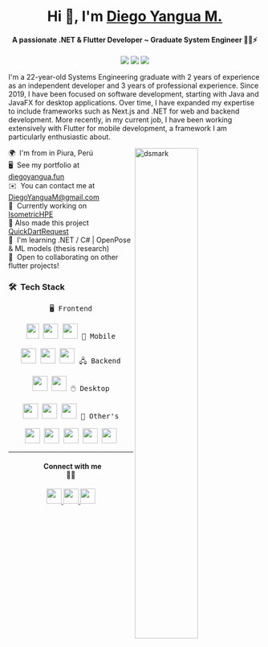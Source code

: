 <h1 align="center">Hi 👋, I'm <a href="https://100rabhcsmc.github.io/Me.io/" target="blank"> Diego Yangua M.</a></h1>
<h4 align="center">A passionate .NET & Flutter Developer ~ Graduate System Engineer 👨‍🎓⚡</h4>

<div align="center">
<img src="https://img.shields.io/badge/Age-22-blue"/> <img src="https://img.shields.io/badge/Languages-English%20%26%20Spanish-brightgreen"/> <img src="https://img.shields.io/badge/Work%20at-Fractal-fedcba"/>
</div>
<p>
  I'm a 22-year-old Systems Engineering graduate with 2 years of experience as an independent developer and 3 years of professional experience. Since 2019, I have been focused on software development, starting with Java and JavaFX for desktop applications. Over time, I have expanded my expertise to include frameworks such as Next.js and .NET for web and backend development. More recently, in my current job, I have been working extensively with Flutter for mobile development, a framework I am particularly enthusiastic about.
</p>


<img alt="dsmark" align="right"  height="50%" width="50%" src="https://c.tenor.com/NzrqQHFBVz8AAAAj/kitty-transparent.gif">

🌍  I'm from in Piura, Perú <br>
🖥️  See my portfolio at [diegoyangua.fun](http://diegoyanguam.fun/) <br>
✉️  You can contact me at [DiegoYanguaM@gmail.com](mailto:DiegoYanguaM@gmail.com) <br>
🚀  Currently working on [IsometricHPE](https://play.google.com/store/apps/details?id=com.dacydev.app_position) <br>
🍚  Also made this project [QuickDartRequest](http://quick-dart-request.vercel.app/) <br>
🧠  I'm learning .NET / C# | OpenPose & ML models (thesis research) <br>
🤝  Open to collaborating on other flutter projects!

### 🛠 &nbsp;Tech Stack

<p align="center" width="300px">
  <kbd>
    <kbd> 🖥️ Frontend</kbd>
    <br>
    <br>
    <img width="25px" height="30px" src="https://astro.build/assets/press/astro-icon-light-gradient.png" /> 
    <img width="30px" src="https://raw.githubusercontent.com/danielcranney/readme-generator/main/public/icons/skills/react-colored.svg" /> 
    <img width="30px" src="https://www.drupal.org/files/project-images/nextjs-icon-dark-background.png" /> 
  </kbd>
  <kbd>
    <kbd> 📱 Mobile</kbd>
    <br>
    <br>
    <img width="30px" src="https://raw.githubusercontent.com/danielcranney/readme-generator/main/public/icons/skills/flutter-colored.svg" />
    <img width="30px" src="https://raw.githubusercontent.com/danielcranney/readme-generator/main/public/icons/skills/dart-colored.svg" /> 
    <img width="30px" src="https://miro.medium.com/v2/resize:fit:400/1*iraHUBVOkD3HnTLYoRWYDQ.png" />
  </kbd>
  <kbd>
    <kbd> 🖧 Backend</kbd>
    <br>
    <br>
    <img width="30px" src="https://raw.githubusercontent.com/dotnet/brand/refs/heads/main/logo/dotnet-logo.jpg" /> 
    <img width="30px" src="https://raw.githubusercontent.com/danielcranney/readme-generator/main/public/icons/skills/php-colored.svg" /> 
  </kbd>
  <kbd>
    <kbd> 🖱️ Desktop</kbd>
    <br>
    <br>
    <img width="30px" src="https://raw.githubusercontent.com/danielcranney/readme-generator/main/public/icons/skills/java-colored.svg" /> 
    <img width="30px" src="https://raw.githubusercontent.com/danielcranney/readme-generator/main/public/icons/skills/python-colored.svg" /> 
    <img width="30px" src="https://raw.githubusercontent.com/danielcranney/readme-generator/main/public/icons/skills/arduino-colored.svg" /> 
  </kbd>
  <kbd>
    <kbd> 📂 Other's</kbd>
    <br>
    <br>
    <img width="30px" src="https://raw.githubusercontent.com/danielcranney/readme-generator/main/public/icons/skills/git-colored.svg" /> 
    <img height="30px" src="https://spacecloudec.com/wp-content/uploads/2024/02/AWS_Simple_Icons_AWS_Cloud.svg_.png" /> 
    <img width="30px" src="https://raw.githubusercontent.com/danielcranney/readme-generator/main/public/icons/skills/mysql-colored.svg" />
    <img width="30px" src="https://raw.githubusercontent.com/danielcranney/readme-generator/main/public/icons/skills/firebase-colored.svg" /> 
    <img height="30px" src="https://www.mabl.com/hubfs/CICDBlog.png" /> 
  </kbd>
</p>


---

<div align="center"> 
  <h4>&nbsp; Connect with me<br>🤝🏻</h4>
  <a href="https://www.github.com/Dacyz" target="_blank" rel="noreferrer"> <picture> <source media="(prefers-color-scheme: dark)" srcset="https://raw.githubusercontent.com/danielcranney/readme-generator/main/public/icons/socials/github-dark.svg" /> <source media="(prefers-color-scheme: light)" srcset="https://raw.githubusercontent.com/danielcranney/readme-generator/main/public/icons/socials/github.svg" /> <img src="https://raw.githubusercontent.com/danielcranney/readme-generator/main/public/icons/socials/github.svg" width="30px" height="30px" /> </picture> </a>
  <a href="https://www.linkedin.com/in/diegoyanguam/" target="_blank" rel="noreferrer"> <picture> <source media="(prefers-color-scheme: dark)" srcset="https://raw.githubusercontent.com/danielcranney/readme-generator/main/public/icons/socials/linkedin-dark.svg" /> <source media="(prefers-color-scheme: light)" srcset="https://raw.githubusercontent.com/danielcranney/readme-generator/main/public/icons/socials/linkedin.svg" /> <img src="https://raw.githubusercontent.com/danielcranney/readme-generator/main/public/icons/socials/linkedin.svg" width="30px" height="30px" /> </picture> </a>
  <a href="https://www.x.com/DacyNoob" target="_blank" rel="noreferrer"> <picture> <source media="(prefers-color-scheme: dark)" srcset="https://raw.githubusercontent.com/danielcranney/readme-generator/main/public/icons/socials/twitter-dark.svg" /> <source media="(prefers-color-scheme: light)" srcset="https://raw.githubusercontent.com/danielcranney/readme-generator/main/public/icons/socials/twitter.svg" /> <img src="https://raw.githubusercontent.com/danielcranney/readme-generator/main/public/icons/socials/twitter.svg" width="30px" height="30px" /> </picture> </a>
</div> 
